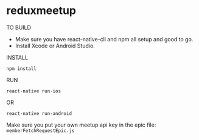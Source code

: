 # reduxmeetup

TO BUILD

- Make sure you have react-native-cli and npm all setup and good to go.
- Install Xcode or Android Studio.

INSTALL

```
npm install
```

RUN

```
react-native run-ios
```

OR

```
react-native run-android
```

Make sure you put your own meetup api key in the epic file: `memberFetchRequestEpic.js`
